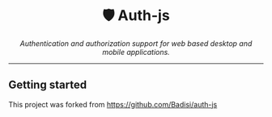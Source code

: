 <div align="center">

# 🛡️ Auth-js

<i>Authentication and authorization support for web based desktop and mobile applications.</i>

</div>

<hr/>

## Getting started

This project was forked from https://github.com/Badisi/auth-js
